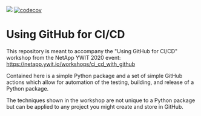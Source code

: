![](https://github.com/NetApp-YWIT/ywit_2020_ci_cd_workshop/workflows/build/badge.svg?branch=main)
[![codecov](https://codecov.io/gh/NetApp-YWIT/ywit_2020_ci_cd_workshop/branch/main/graph/badge.svg?token=QPHL12QH4N)](https://codecov.io/gh/NetApp-YWIT/ywit_2020_ci_cd_workshop)

# Using GitHub for CI/CD

This repository is meant to accompany the "Using GitHub for CI/CD" workshop from
the NetApp YWIT 2020 event: https://netapp.ywit.io/workshops/ci_cd_with_github

Contained here is a simple Python package and a set of simple GitHub actions which
allow for automation of the testing, building, and release of a Python package.

The techniques shown in the workshop are not unique to a Python package but can
be applied to any project you might create and store in GitHub.
